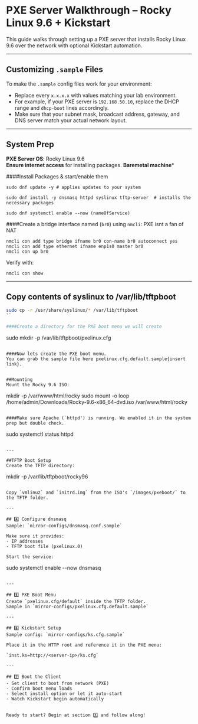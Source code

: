 # PXE Server Walkthrough – Rocky Linux 9.6 + Kickstart

This guide walks through setting up a PXE server that installs Rocky Linux 9.6 over the network with optional Kickstart automation.

--- 
## Customizing `.sample` Files
To make the `.sample` config files work for your environment:

- Replace every `x.x.x.x` with values matching your lab environment.
- For example, if your PXE server is `192.168.50.10`, replace the DHCP range and `dhcp-boot` lines accordingly.
- Make sure that your subnet mask, broadcast address, gateway, and DNS server match your actual network layout.

---

## System Prep
**PXE Server OS**: Rocky Linux 9.6  
**Ensure internet access** for installing packages.
**Baremetal machine***


####Install Packages & start/enable them
```
sudo dnf update -y # applies updates to your system

sudo dnf install -y dnsmasq httpd syslinux tftp-server  # installs the necessary packages 

sudo dnf systemctl enable --now (nameOfService)
```

####Create a bridge interface named (`br0`) using `nmcli`:
PXE isnt a fan of NAT

```
nmcli con add type bridge ifname br0 con-name br0 autoconnect yes
nmcli con add type ethernet ifname enp1s0 master br0
nmcli con up br0
```

Verify with:

```
nmcli con show
```

---

## Copy contents of syslinux to /var/lib/tftpboot

```bash
sudo cp -r /usr/share/syslinux/* /var/lib/tftpboot
``

####Create a directory for the PXE boot menu we will create

```
sudo mkdir -p /var/lib/tftpboot/pxelinux.cfg
```

####Now lets create the PXE boot menu. 
You can grab the sample file here pxelinux.cfg.default.sample{insert link}.


##Mounting
Mount the Rocky 9.6 ISO:

```
mkdir -p /var/www/html/rocky
sudo mount -o loop /home/admin/Downloads/Rocky-9.6-x86_64-dvd.iso /var/www/html/rocky
```

####Make sure Apache (`httpd') is running. We enabled it in the system prep but double check.

```
sudo systemctl status httpd

```

---

##TFTP Boot Setup
Create the TFTP directory:

```
mkdir -p /var/lib/tftpboot/rocky96
```

Copy `vmlinuz` and `initrd.img` from the ISO's `/images/pxeboot/` to the TFTP folder.

---

## 4️⃣ Configure dnsmasq
Sample: `mirror-configs/dnsmasq.conf.sample`

Make sure it provides:
- IP addresses
- TFTP boot file (pxelinux.0)

Start the service:

```
sudo systemctl enable --now dnsmasq
```

---

## 5️⃣ PXE Boot Menu
Create `pxelinux.cfg/default` inside the TFTP folder.  
Sample in `mirror-configs/pxelinux.cfg.default.sample`

---

## 6️⃣ Kickstart Setup
Sample config: `mirror-configs/ks.cfg.sample`

Place it in the HTTP root and reference it in the PXE menu:

`inst.ks=http://<server-ip>/ks.cfg`

---

## 7️⃣ Boot the Client
- Set client to boot from network (PXE)
- Confirm boot menu loads
- Select install option or let it auto-start
- Watch Kickstart begin automatically


Ready to start? Begin at section 1️⃣ and follow along!


